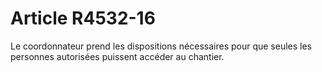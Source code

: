 # Article R4532-16

  
Le coordonnateur prend les dispositions nécessaires pour que seules les personnes autorisées puissent accéder au chantier.